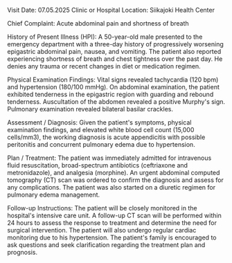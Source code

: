  Visit Date: 07.05.2025
Clinic or Hospital Location: Siikajoki Health Center

Chief Complaint: Acute abdominal pain and shortness of breath

History of Present Illness (HPI): A 50-year-old male presented to the emergency department with a three-day history of progressively worsening epigastric abdominal pain, nausea, and vomiting. The patient also reported experiencing shortness of breath and chest tightness over the past day. He denies any trauma or recent changes in diet or medication regimen.

Physical Examination Findings: Vital signs revealed tachycardia (120 bpm) and hypertension (180/100 mmHg). On abdominal examination, the patient exhibited tenderness in the epigastric region with guarding and rebound tenderness. Auscultation of the abdomen revealed a positive Murphy's sign. Pulmonary examination revealed bilateral basilar crackles.

Assessment / Diagnosis: Given the patient's symptoms, physical examination findings, and elevated white blood cell count (15,000 cells/mm3), the working diagnosis is acute appendicitis with possible peritonitis and concurrent pulmonary edema due to hypertension.

Plan / Treatment: The patient was immediately admitted for intravenous fluid resuscitation, broad-spectrum antibiotics (ceftriaxone and metronidazole), and analgesia (morphine). An urgent abdominal computed tomography (CT) scan was ordered to confirm the diagnosis and assess for any complications. The patient was also started on a diuretic regimen for pulmonary edema management.

Follow-up Instructions: The patient will be closely monitored in the hospital's intensive care unit. A follow-up CT scan will be performed within 24 hours to assess the response to treatment and determine the need for surgical intervention. The patient will also undergo regular cardiac monitoring due to his hypertension. The patient's family is encouraged to ask questions and seek clarification regarding the treatment plan and prognosis.